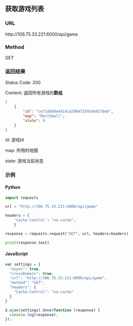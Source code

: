 ## 获取游戏列表

### URL
ht<span></span>tp://106.75.33.221:6000/api/game

### Method
GET


### 返回结果
Status Code: 200

Content: 
返回所有游戏的**数组**

```json
[
    {
        "id": "ce71d669e4d141a298472591de92f8e6",
        "map": "RectSmall",
        "state": 0
    }
]
```

id: 游戏Id

map: 所用的地图

state: 游戏当前状态

### 示例
#### Python
```python
import requests

url = "http://106.75.33.221:6000/api/game"

headers = {
    'Cache-Control': "no-cache",
    }

response = requests.request("GET", url, headers=headers)

print(response.text)
```

#### JavaScript
```javascript
var settings = {
  "async": true,
  "crossDomain": true,
  "url": "http://106.75.33.221:6000/api/game",
  "method": "GET",
  "headers": {
    "Cache-Control": "no-cache"
  }
}

$.ajax(settings).done(function (response) {
  console.log(response);
});
```